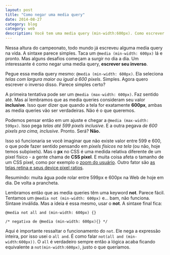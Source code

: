 ```yaml
---
layout: post
title: "Como negar uma media query"
date: 2014-08-27
category: blog
category: web
description: Você tem uma media query (min-width:600px). Como escrever o inverso disso? Dica: não é trivial.
---
```


Nessa altura do campeonato, todo mundo já escreveu alguma media query na vida. A sintaxe parece simples. Taca um `@media (min-width: 600px)` lá e pronto. Mas alguns desafios começam a surgir no dia a dia. Um interessante é como negar uma media query, **escrever seu inverso**.

Pegue essa media query mesmo: `@media (min-width: 600px)`. Ela seleciona *telas com largura maior ou igual a 600 pixels*. Simples. Agora quero escrever o inverso disso. Parece simples certo?

A primeira tentativa pode ser um `@media (max-width: 600px)`. Faz sentido até. Mas aí lembramos que as media queries consideram seu valor **inclusive**. Isso quer dizer que quando a tela for exatamente **600px**, ambas as media queries vão ser verdadeiras. Não é o que queremos.

Podemos pensar então em um ajuste e chegar a `@media (max-width: 599px)`. Isso pega *telas até 599 pixels inclusive*. E a outra pegava *de 600 pixels pra cima, inclusive*. Pronto. Será? **Não.**

Isso só funcionaria se você imaginar que não existe valor entre 599 e 600, o que pode fazer sentido pensando em *pixels físicos na tela* (ou não, hoje temos subpixels). Mas o **px** no CSS é uma medida relativa diferente de um pixel físico - a gente chama de **CSS pixel**. E muita coisa afeta o tamanho de um CSS pixel, como por exemplo o [zoom do usuário](/media-queries-zoom/). Outro fator são [as telas retina e seus device pixel ratios](/resolucoes-dpi-pixel-ratio-retina/).

Resumindo: muita água pode rolar entre 599px e 600px na Web de hoje em dia. De volta a prancheta.

Lembramos então que as media queries têm uma keyword **not**. Parece fácil. Tentamos um `@media not (min-width: 600px)` e... bam, não funciona. Sintaxe inválida. Mas a ideia é essa mesmo, usar o **not**. A sintaxe final fica:

```
@media not all and (min-width: 600px) {}

/* negativa de @media (min-width: 600px){} */
```

Aqui é importante ressaltar o funcionamento do `not`. Ele nega a expressão inteira, por isso usei o `all and`. É como falar `not(all and (min-width:600px))`. O `all` é verdadeiro sempre então a lógica acaba ficando equivalente a `not(min-width:600px)`, justo o que queríamos.
